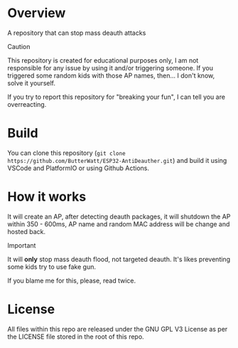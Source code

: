 # Overview
A repository that can stop mass deauth attacks
>[!CAUTION]
>This repository is created for educational purposes only, I am not responsible for any issue by using it and/or triggering someone. If you triggered some random kids with those AP names, then... I don't know, solve it yourself.
>
>If you try to report this repository for "breaking your fun", I can tell you are overreacting. 
# Build
You can clone this repository (`git clone https://github.com/ButterWatt/ESP32-AntiDeauther.git`) and build it using VSCode and PlatformIO or using Github Actions.
# How it works
It will create an AP, after detecting deauth packages, it will shutdown the AP within 350 - 600ms, AP name and random MAC address will be change and hosted back.
>[!IMPORTANT]
>It will **only** stop mass deauth flood, not targeted deauth. It's likes preventing some kids try to use fake gun.
>
>If you blame me for this, please, read twice.
# License
All files within this repo are released under the GNU GPL V3 License as per the LICENSE file stored in the root of this repo.
